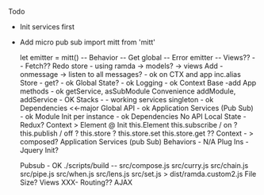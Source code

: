 Todo
* Init services first
* Add micro pub sub
  import mitt from 'mitt'

  let emitter = mitt()
  -- Behavior
  -- Get global
  -- Error emitter
  -- Views??
  -- Fetch??
  Redo store - using ramda -> models? -> views
  Add - onmessage -> listen to all messages? - ok on CTX and app inc.alias
  Store - get? - ok
  Global State? - ok
  Logging - ok
  Context Base
    -add App methods - ok getService, asSubModule
  Convenience addModule, addService - OK
  Stacks - - working
    services singleton - ok
                                              Dependencies <<-major
      Global API - ok
      Application Services (Pub Sub) - ok
    Module Init per instance - ok
      Dependencies
      No API
      Local State - Redux?
      Context > Element @ Init
        this.Element
        this.subscribe / on ?
        this.publish  / off ?
        this.store ?
          this.store.set
          this.store.get ??
          Context - > composed?
      Application Services (pub Sub)
    Behaviors - N/A
    Plug Ins - Jquery Init?

  Pubsub - OK
  ./scripts/build -- src/compose.js src/curry.js src/chain.js src/pipe.js src/when.js src/lens.js src/set.js > dist/ramda.custom2.js
  File Size?
  Views
  XXX- Routing??
  AJAX